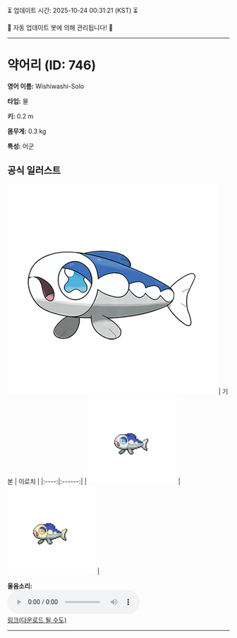 
⏳ 업데이트 시간: 2025-10-24 00:31:21 (KST) ⏳

🤖 자동 업데이트 봇에 의해 관리됩니다! 🤖

---

# 약어리 (ID: 746)
**영어 이름:** Wishiwashi-Solo

**타입:** 물

**키:** 0.2 m

**몸무게:** 0.3 kg

**특성:** 어군

## 공식 일러스트
![](https://raw.githubusercontent.com/PokeAPI/sprites/master/sprites/pokemon/other/official-artwork/746.png)
| 기본 | 이로치 |
|:----:|:------:|
| <img src="https://raw.githubusercontent.com/PokeAPI/sprites/master/sprites/pokemon/746.png" width="200"> | <img src="https://raw.githubusercontent.com/PokeAPI/sprites/master/sprites/pokemon/shiny/746.png" width="200"> |

**울음소리:**<br><audio controls src="https://raw.githubusercontent.com/PokeAPI/cries/main/cries/pokemon/latest/746.ogg"></audio><br> [링크(다운로드 될 수도)](https://raw.githubusercontent.com/PokeAPI/cries/main/cries/pokemon/latest/746.ogg)


---
